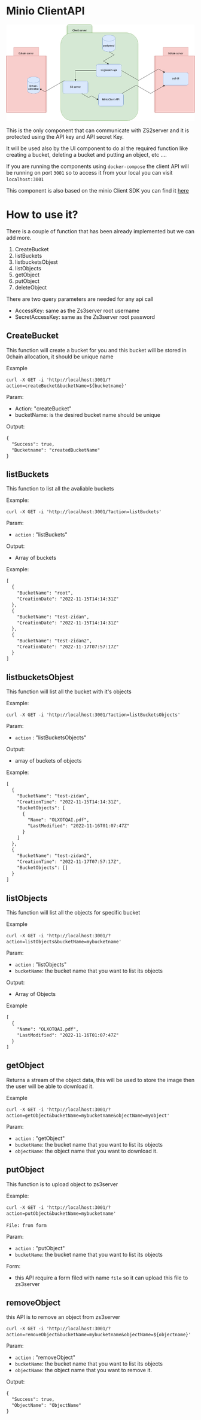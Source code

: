 # Minio ClientAPI
![Main-architecture](../assets/main-struture.png)

This is the only component that can communicate with ZS2server and it is protected using the API key and API secret Key. 

It will be used also by the UI component to do al the required function like creating a bucket, deleting a bucket and putting an object, etc ....

If you are running the components using ``docker-compose`` the client API will be running on port ``3001`` so to access it from your local you can visit ``localhost:3001``

This component is also based on the minio Client SDK you can find it [here](https://github.com/minio/minio-go)

# How to use it?

There is a couple of function that has been already implemented but we can add more.

1. CreateBucket
2. listBuckets
3. listbucketsObjest
4. listObjects
5. getObject
6. putObject
7. deleteObject

There are two query parameters are needed for any api call

* AccessKey: same as the Zs3server root username
* SecretAccessKey: same as the Zs3server root password
## CreateBucket

This function will create a bucket for you and this bucket will be stored in 0chain allocation, it should be unique name

Example

```shell
curl -X GET -i 'http://localhost:3001/?action=createBucket&bucketName=${bucketname}'
```
Param:

* Action: "createBucket"
* bucketName: is the desired bucket name should be unique

Output:

```
{
  "Success": true,
  "Bucketname": "createdBucketName"
}
```

## listBuckets

This function to list all the avaliable buckets

Example:

```shell
curl -X GET -i 'http://localhost:3001/?action=listBuckets'
```

Param:

* ``action`` : "listBuckets"

Output:
* Array of buckets 

Example:

```
[
  {
    "BucketName": "root",
    "CreationDate": "2022-11-15T14:14:31Z"
  },
  {
    "BucketName": "test-zidan",
    "CreationDate": "2022-11-15T14:14:31Z"
  },
  {
    "BucketName": "test-zidan2",
    "CreationDate": "2022-11-17T07:57:17Z"
  }
]
```

## listbucketsObjest

This function will list all the bucket with it's objects


Example:

```shell
curl -X GET -i 'http://localhost:3001/?action=listBucketsObjects'
```

Param:

* ``action`` : "listBucketsObjects"

Output:

* array of buckets of objects

Example:
```
[
  {
    "BucketName": "test-zidan",
    "CreationTime": "2022-11-15T14:14:31Z",
    "BucketObjects": [
      {
        "Name": "OLXOTQAI.pdf",
        "LastModified": "2022-11-16T01:07:47Z"
      }
    ]
  },
  {
    "BucketName": "test-zidan2",
    "CreationTime": "2022-11-17T07:57:17Z",
    "BucketObjects": []
  }
]
```


## listObjects

This function will list all the objects for specific bucket

Example 

```shell
curl -X GET -i 'http://localhost:3001/?action=listObjects&bucketName=mybucketname'
```

Param:

* ``action`` : "listObjects"
* ``bucketName``: the bucket name that you want to list its objects

Output:

* Array of Objects

Example
```
[
  {
    "Name": "OLXOTQAI.pdf",
    "LastModified": "2022-11-16T01:07:47Z"
  }
]
```

## getObject

Returns a stream of the object data, this will be used to store the image then the user will be able to download it. 

Example 

```shell
curl -X GET -i 'http://localhost:3001/?action=getObject&bucketName=mybucketname&objectName=myobject'
```

Param:

* ``action`` : "getObject"
* ``bucketName``: the bucket name that you want to list its objects
* ``objectName``: the object name that you want to download it.

## putObject

This function is to upload object to zs3server 

Example:

```shell 
curl -X GET -i 'http://localhost:3001/?action=putObject&bucketName=mybucketname'

File: from form
```

Param:

* ``action`` : "putObject"
* ``bucketName``: the bucket name that you want to list its objects

Form:

* this API require a form filed with name ``file`` so it can upload this file to zs3server 

## removeObject

this API is to remove an object from zs3server


```shell 
curl -X GET -i 'http://localhost:3001/?action=removeObject&bucketName=mybucketname&objectName=${objectname}'

```

Param:

* ``action`` : "removeObject"
* ``bucketName``: the bucket name that you want to list its objects
* ``objectName``: the object name that you want to remove it.

Output:

```
{
  "Success": true,
  "ObjectName": "ObjectName"
}
```
